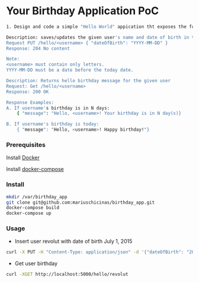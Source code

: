 # Your Birthday Application PoC
```bash
1. Design and code a simple "Hello World" appication tht exposes the following HTTP-base APIs:

Description: saves/updates the given user's name and date of birth in the database.
Request PUT /hello/<username> { "dateOfBirth": "YYYY-MM-DD" }
Response: 204 No content

Note:
<username> must contain only letters.
YYYY-MM-DD must be a date before the today date.

Description: Returns hello birthday message for the given user
Request: Get /hello/<username>
Response: 200 OK

Response Examples:
A. If username's birthday is in N days:
    { "message": "Hello, <username>! Your birthday is in N day(s)}

B. If username's birthday is today:
    { "message": "Hello, <username>! Happy birthday!"}

```
### Prerequisites
Install [Docker](https://docs.docker.com/get-docker/)

Install [docker-compose](https://docs.docker.com/compose/install/)

### Install
```bash
mkdir /var/birthday_app
git clone git@github.com:mariuschicinas/birthday_app.git
docker-compose build
docker-compose up
```
### Usage
- Insert user revolut with date of birth July 1, 2015
```bash
curl -X PUT -H "Content-Type: application/json" -d '{"dateOfBirth": "2015-07-01"}' http://localhost:5000/hello/revolut
```
- Get user birthday
```bash
curl -XGET http://localhost:5000/hello/revolut
```